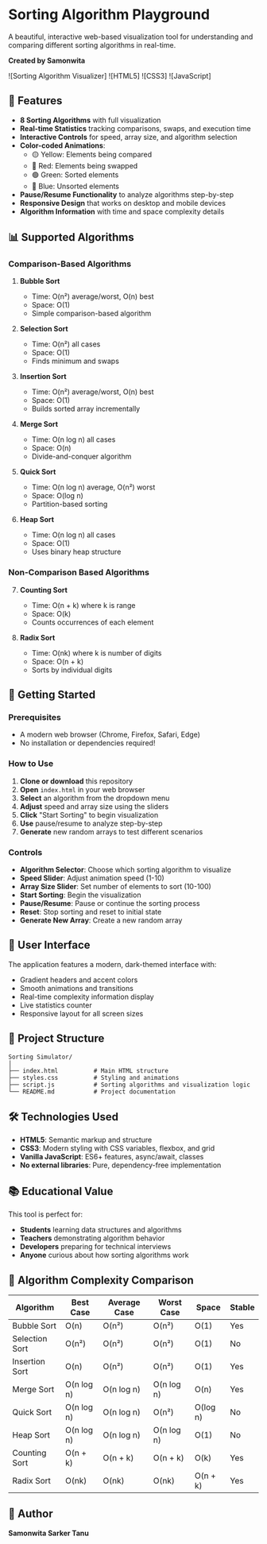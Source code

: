 # Sorting Algorithm Playground

A beautiful, interactive web-based visualization tool for understanding and comparing different sorting algorithms in real-time.

**Created by Samonwita**

![Sorting Algorithm Visualizer]
![HTML5]
![CSS3]
![JavaScript]

## 🌟 Features

- **8 Sorting Algorithms** with full visualization
- **Real-time Statistics** tracking comparisons, swaps, and execution time
- **Interactive Controls** for speed, array size, and algorithm selection
- **Color-coded Animations**:
  - 🟡 Yellow: Elements being compared
  - 🔴 Red: Elements being swapped
  - 🟢 Green: Sorted elements
  - 🔵 Blue: Unsorted elements
- **Pause/Resume Functionality** to analyze algorithms step-by-step
- **Responsive Design** that works on desktop and mobile devices
- **Algorithm Information** with time and space complexity details

## 📊 Supported Algorithms

### Comparison-Based Algorithms

1. **Bubble Sort**
   - Time: O(n²) average/worst, O(n) best
   - Space: O(1)
   - Simple comparison-based algorithm

2. **Selection Sort**
   - Time: O(n²) all cases
   - Space: O(1)
   - Finds minimum and swaps

3. **Insertion Sort**
   - Time: O(n²) average/worst, O(n) best
   - Space: O(1)
   - Builds sorted array incrementally

4. **Merge Sort**
   - Time: O(n log n) all cases
   - Space: O(n)
   - Divide-and-conquer algorithm

5. **Quick Sort**
   - Time: O(n log n) average, O(n²) worst
   - Space: O(log n)
   - Partition-based sorting

6. **Heap Sort**
   - Time: O(n log n) all cases
   - Space: O(1)
   - Uses binary heap structure

### Non-Comparison Based Algorithms

7. **Counting Sort**
   - Time: O(n + k) where k is range
   - Space: O(k)
   - Counts occurrences of each element

8. **Radix Sort**
   - Time: O(nk) where k is number of digits
   - Space: O(n + k)
   - Sorts by individual digits

## 🚀 Getting Started

### Prerequisites

- A modern web browser (Chrome, Firefox, Safari, Edge)
- No installation or dependencies required!

### How to Use

1. **Clone or download** this repository
2. **Open** `index.html` in your web browser
3. **Select** an algorithm from the dropdown menu
4. **Adjust** speed and array size using the sliders
5. **Click** "Start Sorting" to begin visualization
6. **Use** pause/resume to analyze step-by-step
7. **Generate** new random arrays to test different scenarios

### Controls

- **Algorithm Selector**: Choose which sorting algorithm to visualize
- **Speed Slider**: Adjust animation speed (1-10)
- **Array Size Slider**: Set number of elements to sort (10-100)
- **Start Sorting**: Begin the visualization
- **Pause/Resume**: Pause or continue the sorting process
- **Reset**: Stop sorting and reset to initial state
- **Generate New Array**: Create a new random array

## 🎨 User Interface

The application features a modern, dark-themed interface with:
- Gradient headers and accent colors
- Smooth animations and transitions
- Real-time complexity information display
- Live statistics counter
- Responsive layout for all screen sizes

## 📁 Project Structure

```
Sorting Simulator/
│
├── index.html          # Main HTML structure
├── styles.css          # Styling and animations
├── script.js           # Sorting algorithms and visualization logic
└── README.md           # Project documentation
```

## 🛠️ Technologies Used

- **HTML5**: Semantic markup and structure
- **CSS3**: Modern styling with CSS variables, flexbox, and grid
- **Vanilla JavaScript**: ES6+ features, async/await, classes
- **No external libraries**: Pure, dependency-free implementation

## 📚 Educational Value

This tool is perfect for:
- **Students** learning data structures and algorithms
- **Teachers** demonstrating algorithm behavior
- **Developers** preparing for technical interviews
- **Anyone** curious about how sorting algorithms work

## 🎯 Algorithm Complexity Comparison

| Algorithm      | Best Case    | Average Case | Worst Case   | Space    | Stable |
|---------------|--------------|--------------|--------------|----------|--------|
| Bubble Sort   | O(n)         | O(n²)        | O(n²)        | O(1)     | Yes    |
| Selection Sort| O(n²)        | O(n²)        | O(n²)        | O(1)     | No     |
| Insertion Sort| O(n)         | O(n²)        | O(n²)        | O(1)     | Yes    |
| Merge Sort    | O(n log n)   | O(n log n)   | O(n log n)   | O(n)     | Yes    |
| Quick Sort    | O(n log n)   | O(n log n)   | O(n²)        | O(log n) | No     |
| Heap Sort     | O(n log n)   | O(n log n)   | O(n log n)   | O(1)     | No     |
| Counting Sort | O(n + k)     | O(n + k)     | O(n + k)     | O(k)     | Yes    |
| Radix Sort    | O(nk)        | O(nk)        | O(nk)        | O(n + k) | Yes    |



## 👤 Author

**Samonwita Sarker Tanu**

